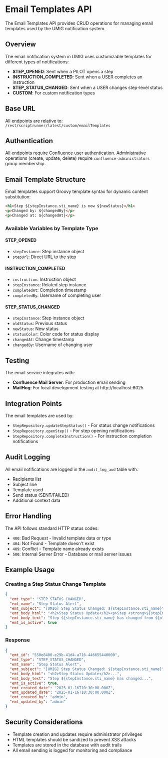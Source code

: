 # Email Templates API

The Email Templates API provides CRUD operations for managing email templates used by the UMIG notification system.

## Overview

The email notification system in UMIG uses customizable templates for different types of notifications:
- **STEP_OPENED**: Sent when a PILOT opens a step
- **INSTRUCTION_COMPLETED**: Sent when a USER completes an instruction
- **STEP_STATUS_CHANGED**: Sent when a USER changes step-level status
- **CUSTOM**: For custom notification types

## Base URL

All endpoints are relative to: `/rest/scriptrunner/latest/custom/emailTemplates`

## Authentication

All endpoints require Confluence user authentication. Administrative operations (create, update, delete) require `confluence-administrators` group membership.

## Email Template Structure

Email templates support Groovy template syntax for dynamic content substitution:

```html
<h1>Step ${stepInstance.sti_name} is now ${newStatus}</h1>
<p>Changed by: ${changedBy}</p>
<p>Changed at: ${changedAt}</p>
```

### Available Variables by Template Type

#### STEP_OPENED
- `stepInstance`: Step instance object
- `stepUrl`: Direct URL to the step

#### INSTRUCTION_COMPLETED
- `instruction`: Instruction object
- `stepInstance`: Related step instance
- `completedAt`: Completion timestamp
- `completedBy`: Username of completing user

#### STEP_STATUS_CHANGED
- `stepInstance`: Step instance object
- `oldStatus`: Previous status
- `newStatus`: New status
- `statusColor`: Color code for status display
- `changedAt`: Change timestamp
- `changedBy`: Username of changing user

## Testing

The email service integrates with:
- **Confluence Mail Server**: For production email sending
- **MailHog**: For local development testing at http://localhost:8025

## Integration Points

The email templates are used by:
- `StepRepository.updateStepStatus()` - For status change notifications
- `StepRepository.openStep()` - For step opening notifications
- `StepRepository.completeInstruction()` - For instruction completion notifications

## Audit Logging

All email notifications are logged in the `audit_log_aud` table with:
- Recipients list
- Subject line
- Template used
- Send status (SENT/FAILED)
- Additional context data

## Error Handling

The API follows standard HTTP status codes:
- `400`: Bad Request - Invalid template data or type
- `404`: Not Found - Template doesn't exist
- `409`: Conflict - Template name already exists
- `500`: Internal Server Error - Database or mail server issues

## Example Usage

### Creating a Step Status Change Template

```json
{
  "emt_type": "STEP_STATUS_CHANGED",
  "emt_name": "Step Status Alert",
  "emt_subject": "[UMIG] Step Status Changed: ${stepInstance.sti_name}",
  "emt_body_html": "<h2>Step Status Update</h2><p>Step <strong>${stepInstance.sti_name}</strong> has changed from <span style=\"color: #6c757d\">${oldStatus}</span> to <span style=\"color: ${statusColor}\">${newStatus}</span>.</p><p>Changed by: ${changedBy}<br>Changed at: ${changedAt}</p>",
  "emt_body_text": "Step ${stepInstance.sti_name} has changed from ${oldStatus} to ${newStatus}. Changed by: ${changedBy} at ${changedAt}",
  "emt_is_active": true
}
```

### Response

```json
{
  "emt_id": "550e8400-e29b-41d4-a716-446655440000",
  "emt_type": "STEP_STATUS_CHANGED",
  "emt_name": "Step Status Alert",
  "emt_subject": "[UMIG] Step Status Changed: ${stepInstance.sti_name}",
  "emt_body_html": "<h2>Step Status Update</h2>...",
  "emt_body_text": "Step ${stepInstance.sti_name} has changed...",
  "emt_is_active": true,
  "emt_created_date": "2025-01-16T10:30:00.000Z",
  "emt_updated_date": "2025-01-16T10:30:00.000Z",
  "emt_created_by": "admin",
  "emt_updated_by": "admin"
}
```

## Security Considerations

- Template creation and updates require administrator privileges
- HTML templates should be sanitized to prevent XSS attacks
- Templates are stored in the database with audit trails
- All email sending is logged for monitoring and compliance